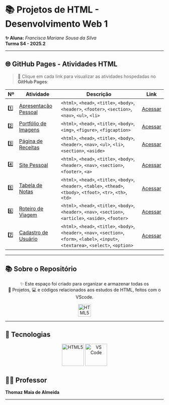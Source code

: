 # 📚 Projetos de HTML - Desenvolvimento Web 1

**✨ Aluna:** *Francisca Mariane Sousa da Silva*  
**Turma S4 - 2025.2**

---

## 🌐 GitHub Pages - Atividades HTML  
> 📌 Clique em cada link para visualizar as atividades hospedadas no **GitHub Pages**:

| Nº   | Atividade                                               | Descrição                                           | Link                                                       |
|------|---------------------------------------------------------|-----------------------------------------------------|------------------------------------------------------------|
| 1️⃣  | [Apresentação Pessoal](https://maryaanee.github.io/PAGES-proj.1HTML/) | `<html>`, `<head>`, `<title>`, `<body>`, `<header>`, `<footer>`, `<section>`, `<nav>`, `<ul>`, `<li>` | [Acessar](https://maryaanee.github.io/PAGES-proj.1HTML/)      |
| 2️⃣  | [Portfólio de Imagens](https://maryaanee.github.io/PAGES-proj.2HTML/) | `<html>`, `<head>`, `<title>`, `<body>`, `<img>`, `<figure>`, `<figcaption>` | [Acessar](https://maryaanee.github.io/PAGES-proj.2HTML/)      |
| 3️⃣  | [Página de Receitas](https://maryaanee.github.io/PAGES-proj.3HTML/) | `<html>`, `<head>`, `<title>`, `<body>`, `<header>`, `<nav>`, `<ul>`, `<li>`, `<section>`, `<aside>` | [Acessar](https://maryaanee.github.io/PAGES-proj.3HTML/)      |
| 4️⃣  | [Site Pessoal](https://maryaanee.github.io/PAGES-proj.4.2HTML/) | `<html>`, `<head>`, `<title>`, `<body>`, `<header>`, `<nav>`, `<section>`, `<footer>`, `<a>` | [Acessar](https://maryaanee.github.io/PAGES-proj.4.2HTML/)      |
| 5️⃣  | [Tabela de Notas](https://maryaanee.github.io/PAGES-proj.5html/) | `<html>`, `<head>`, `<title>`, `<body>`, `<header>`, `<table>`, `<thead>`, `<tbody>`, `<tfoot>`, `<tr>`, `<th>`, `<td>` | [Acessar](https://maryaanee.github.io/PAGES-proj.5html/)      |
| 6️⃣  | [Roteiro de Viagem](https://maryaanee.github.io/PAGES-proj.6html/) | `<html>`, `<head>`, `<title>`, `<body>`, `<header>`, `<nav>`, `<section>`, `<article>`, `<aside>`, `<footer>` | [Acessar](https://maryaanee.github.io/PAGES-proj.6html/)      |
| 7️⃣  | [Cadastro de Usuário](https://maryaanee.github.io/PAGES-proj.7html/) | `<html>`, `<head>`, `<title>`, `<body>`, `<header>`, `<nav>`, `<section>`, `<form>`, `<label>`, `<input>`, `<textarea>`, `<select>`, `<option>` | [Acessar](https://maryaanee.github.io/PAGES-proj.7html/)      |

---

## 📚 Sobre o Repositório  

<p align="center">
  ✨ Este espaço foi criado para organizar e armazenar todas os <br> 
  📝 Projetos, 💻 e códigos relacionados aos estudos de HTML, feitos com o VScode.  
</p>

<p align="center">
  <img src="https://media.giphy.com/media/LmNwrBhejkK9EFP504/giphy.gif" alt="HTML5 animado" width="40" height="40"/>
</p>

---

## 🔧 Tecnologias  

<p align="center">
  <img src="https://cdn.jsdelivr.net/gh/devicons/devicon/icons/html5/html5-original.svg" alt="HTML5" width="70" height="70"/>
  <img src="https://cdn.jsdelivr.net/gh/devicons/devicon/icons/vscode/vscode-original.svg" alt="VS Code" width="70" height="70"/>
</p>

## 👨‍🏫 Professor  

**Thomaz Maia de Almeida**  

---
